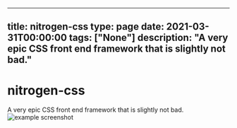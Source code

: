 
---
title: nitrogen-css
type: page
date: 2021-03-31T00:00:00
tags: ["None"]
description: "A very epic CSS front end framework that is slightly not bad."
---


# nitrogen-css
A very epic CSS front end framework that is slightly not bad.
<img alt="example screenshot" src="screenshots/index.png">
